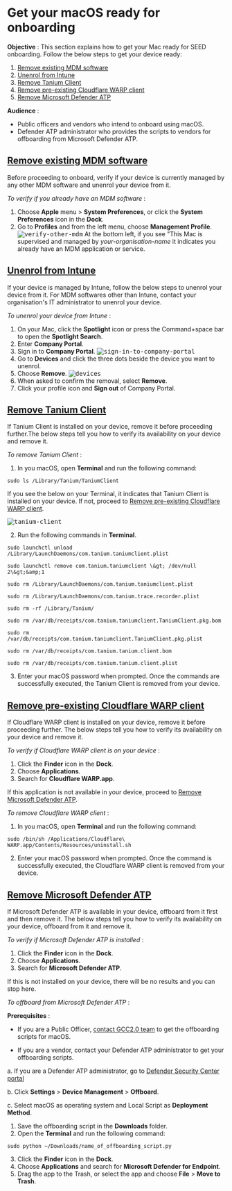 # Get your macOS ready for onboarding


**Objective** : This section explains how to get your Mac ready for SEED onboarding. Follow the below steps to get your device ready:
1. [Remove existing MDM software](#remove-existing-mdm-software)
2. [Unenrol from Intune](#unenrol-from-intune)
3. [Remove Tanium Client](#remove-tanium-client)
4. [Remove pre-existing Cloudflare WARP client](#remove-pre-existing-cloudflare-warp-client)
5. [Remove Microsoft Defender ATP](#remove-microsoft-defender-atp)

**Audience** :
- Public officers and vendors who intend to onboard using macOS.
- Defender ATP administrator who provides the scripts to vendors for offboarding from Microsoft Defender ATP.

<!--If you are using a different You must unenroll your device from your existing Mobile Device Management (MDM) software-->

## [Remove existing MDM software](#remove-existing-mdm-software)
Before proceeding to onboard, verify if your device is currently managed by any other MDM software and unenrol your device from it.

*To verify if you already have an MDM software* :
1. Choose **Apple** menu > **System Preferences**, or click the **System Preferences** icon in the **Dock**.
2. Go to **Profiles** and from the left menu, choose **Management Profile**.
<kbd>![verify-other-mdm](images/onboarding-for-macos/verify-other-mdm.png)</kbd>
At the bottom left, if you see "This Mac is supervised and managed by *your-organisation-name* it indicates you already have an MDM application or service.

## [Unenrol from Intune](#unenrol-from-intune)

If your device is managed by Intune, follow the below steps to unenrol your device from it. For MDM softwares other than Intune, contact your organisation's IT administrator to unenrol your device.

*To unenrol your device from Intune* :
1. On your Mac, click the **Spotlight** icon or press the Command+space bar to open the **Spotlight Search**.
2. Enter **Company Portal**.
3. Sign in to **Company Portal**.
<kbd>![sign-in-to-company-portal](images/onboarding-for-macos/sign-in-to-company-portal.png)</kbd>
4. Go to **Devices** and click the three dots beside the device you want to unenrol.
5. Choose **Remove**.
<kbd>![devices](images/onboarding-for-macos/devices-2.png)</kbd>
6. When asked to confirm the removal, select **Remove**.
7. Click your profile icon and **Sign out** of Company Portal.

## [Remove Tanium Client](#remove-tanium-client)
If Tanium Client is installed on your device, remove it before proceeding further.The below steps tell you how to verify its availability on your device and remove it.

*To remove Tanium Client* :

1. In you macOS, open **Terminal** and run the following command:

 ```
sudo ls /Library/Tanium/TaniumClient
 ```

If you see the below on your Terminal, it indicates that Tanium Client is installed on your device. If not, proceed to [Remove pre-existing Cloudflare WARP client](#remove-pre-existing-cloudflare-warp-client).

<kbd>![tanium-client](images/clean-up-instructions-macos.png)</kbd>

2. Run the following commands in **Terminal**.

  ```
  sudo launchctl unload /Library/LaunchDaemons/com.tanium.taniumclient.plist

  sudo launchctl remove com.tanium.taniumclient \&gt; /dev/null 2\&gt;&amp;1

  sudo rm /Library/LaunchDaemons/com.tanium.taniumclient.plist

  sudo rm /Library/LaunchDaemons/com.tanium.trace.recorder.plist

  sudo rm -rf /Library/Tanium/

  sudo rm /var/db/receipts/com.tanium.taniumclient.TaniumClient.pkg.bom

  sudo rm /var/db/receipts/com.tanium.taniumclient.TaniumClient.pkg.plist

  sudo rm /var/db/receipts/com.tanium.tanium.client.bom

  sudo rm /var/db/receipts/com.tanium.tanium.client.plist

 ```

3. Enter your macOS password when prompted. Once the commands are successfully executed, the Tanium Client is removed from your device.

## [Remove pre-existing Cloudflare WARP client](#remove-pre-existing-cloudflare-warp-client)
If Cloudflare WARP client is installed on your device, remove it before proceeding further. The below steps tell you how to verify its availability on your device and remove it.

*To verify if Cloudflare WARP client is on your device* :

1. Click the **Finder** icon in the **Dock**.
2. Choose **Applications**.
3. Search for **Cloudflare WARP.app**.

If this application is not available in your device, proceed to [Remove Microsoft Defender ATP](#remove-microsoft-defender-atp).

*To remove Cloudflare WARP client* :
1. In you macOS, open **Terminal** and run the following command:
  ```
  sudo /bin/sh /Applications/Cloudflare\ WARP.app/Contents/Resources/uninstall.sh
  ```

2. Enter your macOS password when prompted. Once the command is successfully executed, the Cloudflare WARP client is removed from your device.

## [Remove Microsoft Defender ATP](#remove-microsoft-defender-atp)
If Microsoft Defender ATP is available in your device, offboard from it first and then remove it. The below steps tell you how to verify its availability on your device, offboard from it and remove it.

*To verify if Microsoft Defender ATP is installed* :
1. Click the **Finder** icon in the **Dock**.
2. Choose **Applications**.
3. Search for **Microsoft Defender ATP**.

If this is not installed on your device, there will be no results and you can stop here.

*To offboard from Microsoft Defender ATP* :

**Prerequisites** :

- If you are a Public Officer, [contact GCC2.0 team](gcc2.0_support@tech.gov.sg) to get the offboarding scripts for macOS.

- If you are a vendor, contact your Defender ATP administrator to get your offboarding scripts.

 a. If you are a Defender ATP administrator, go to [Defender Security Center portal](https://securitycenter.windows.com/)

 b. Click **Settings** > **Device Management** > **Offboard**.

 c. Select macOS as operating system and Local Script as **Deployment Method**.

 1. Save the offboarding script in the **Downloads** folder.
 2. Open the **Terminal** and run the following command:
```
sudo python ~/Downloads/name_of_offboarding_script.py
```
3. Click the **Finder** icon in the **Dock**.
4. Choose **Applications** and search for **Microsoft Defender for Endpoint**.
5. Drag the app to the Trash, or select the app and choose **File** > **Move to Trash**.










<!--

## (1) Unenroll your device from existing Mobile Device Management (MDM) software

To check if your device is currently managed by MDM software, please follow the steps below. Note: If any of the points below cannot be verified, your device is not managed by MDM and you can skip the rest of this section.

1. Open System Preferences and verify the existence of a preference pane called &quot;Profiles&quot;.
2. Under &quot;Profiles&quot;, verify the existence of a profile titled &quot;Management Profile&quot;.
3. At the bottom left corner of the &quot;Profiles&quot; pane, verify the existence of a statement saying &quot;This Mac is supervised and managed by \_\_\_\_\_&quot;.

If your device is managed by **Microsoft Intune** , please follow the instructions below to unenroll. For any other MDM software, please contact your organization&#39;s IT administrator to find out how to properly unenroll your device before proceeding to the next section.

1. Open the &quot;Company Portal&quot; app and sign into the Azure AD account that your device is enrolled under. If you are unsure which account this is, please contact your organization&#39;s IT administrator.
2. Click on the &quot;Devices&quot; tab and select the correct device to unenroll.
3. Click on the three dots on the right side of the device name and select &quot;Remove&quot;.
4. Click the human icon on the top right corner to sign out from your account.-->

<!--If you already have Tanium Client on your device, remove it.

To check if the Tanium Client is installed on your device, open the &quot;Terminal&quot; app and run the following command: **sudo ls /Library/Tanium/TaniumClient**. You should see output similar to the following if the client is indeed installed:

![tanium-client](images/clean-up-instructions-macos.png)

If an error is returned saying &quot;No such file or directory&quot;, or if no output is returned, the Tanium Client is not installed on your device and you can skip the rest of this section.

To remove the Tanium Client, open the &quot;Terminal&quot;app and copy the following commands in (you can copy the whole block together), then click &quot;Enter&quot;. Enter your macOS account password when prompted.

```
sudo launchctl unload /Library/LaunchDaemons/com.tanium.taniumclient.plist

sudo launchctl remove com.tanium.taniumclient \&gt; /dev/null 2\&gt;&amp;1

sudo rm /Library/LaunchDaemons/com.tanium.taniumclient.plist

sudo rm /Library/LaunchDaemons/com.tanium.trace.recorder.plist

sudo rm -rf /Library/Tanium/

sudo rm /var/db/receipts/com.tanium.taniumclient.TaniumClient.pkg.bom

sudo rm /var/db/receipts/com.tanium.taniumclient.TaniumClient.pkg.plist

sudo rm /var/db/receipts/com.tanium.tanium.client.bom

sudo rm /var/db/receipts/com.tanium.tanium.client.plist

```

## (3) Remove pre-existing Cloudflare WARP client

To check if the WARP client is already installed, open the &quot;Finder&quot; app and look for an application named &quot;Cloudflare WARP.app&quot;. If this application does not exist, WARP is not installed on your device and you can skip the rest of this section.

To remove the existing WARP client, open the &quot;Terminal&quot;app and copy the following command in, entering your macOS account password when prompted:

sudo /bin/sh /Applications/Cloudflare\ WARP.app/Contents/Resources/uninstall.sh**

## (4) Offboard and uninstall Microsoft Defender ATP

To check if Defender is already installed, open the &quot;Finder&quot; app and look for an application named &quot;Microsoft Defender ATP.app&quot;. If this application does not exist, Defender is not installed on your device and you can skip the rest of this section.

If Defender already exists, follow the steps below to offboard and uninstall it:

1. **Next steps are IMPORTANT** , please do not proceed without offboarding!
2. For **public officers,**** please approach the GCC2.0 team **to request for the specific Defender ATP offboarding script for your OS. For** vendors, please approach your Defender ATP administrator** to obtain your offboarding scripts.
3. Your **administrator** can follow steps a,b &amp; c below to obtain the script.
  1. This script can be found in the [Defender Security Center portal](https://securitycenter.windows.com/).
  2. Go to Settings \&gt; Device management \&gt; Offboarding and select Mac OS as the operating system, with &quot;Local Script&quot; as deployment method.
4. Place the offboarding script in your &quot;Downloads&quot; folder.
5. Open the &quot;Terminal&quot; app and run the following command:

## sudo python ~/Downloads/name\_of\_offboarding\_script.py

1. Open the &quot;Finder&quot; app and navigate to &quot;Applications&quot;. Right click on &quot;Microsoft Defender for Endpoint&quot; and click &quot;Move to Trash&quot;.-->
